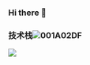 ### Hi there 👋

### 技术栈![001A02DF](https://github.com/LCRCheney/lcrcheney/assets/114345721/c7c6858d-eea5-4026-9b6a-a13192e34f8b)

<img src="https://img.shields.io/badge/HTML-239120?style=for-the-badge&logo=html5&logoColor=white">

<!--
**LCRCheney/lcrcheney** is a ✨ _special_ ✨ repository because its `README.md` (this file) appears on your GitHub profile.

Here are some ideas to get you started:

- 🔭 I’m currently working on ...
- 🌱 I’m currently learning ...
- 👯 I’m looking to collaborate on ...
- 🤔 I’m looking for help with ...
- 💬 Ask me about ...
- 📫 How to reach me: ...
- 😄 Pronouns: ...
- ⚡ Fun fact: ...
-->
